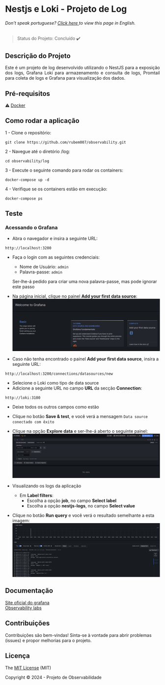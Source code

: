 <h1>Nestjs e Loki - Projeto de Log</h1>

<h6> Don't speak portuguese? <a href="https://github.com/rubem007/observability/blob/main/log/README.md"> Click here </a> to view this page in English. </h6>

> Status do Projeto: Concluído :heavy_check_mark:

## Descrição do Projeto
<p align="justify">
Este é um projeto de log desenvolvido utilizando o NestJS para a exposição dos logs, Grafana Loki para armazenamento e consulta de logs, Promtail para coleta de logs e Grafana para visualização dos dados.
</p>

## Pré-requisitos
:warning: [Docker](https://www.docker.com/products/docker-desktop/)

## Como rodar a aplicação
 1 - Clone o repositório: 
 ```
 git clone https://github.com/rubem007/observability.git
 ```
 2 - Navegue até o diretório /log: 
 ```
 cd observability/log
 ```
 3 - Execute o seguinte comando para rodar os containers: 
 ```
 docker-compose up -d
 ```
 4 - Verifique se os containers estão em execução: 
 ```
 docker-compose ps
 ```

## Teste
### Acessando o Grafana
 - Abra o navegador e insira a seguinte URL: 
 ```
 http://localhost:3200
 ```
 
 - Faça o login com as seguintes credenciais:
   - Nome de Usuário: `admin`
   - Palavra-passe: `admin`
  
   Ser-lhe-á pedido para criar uma nova palavra-passe, mas pode ignorar este passo

 - Na página inicial, clique no painel **Add your first data source**:
 ![alt text](https://github.com/rubem007/observability/blob/dev/log/images/grafana-homepage.png "Grafana Homepage")

 - Caso não tenha encontrado o painel **Add your first data source**, insira a seguinte URL:
 ```
 http://localhost:3200/connections/datasources/new
 ```
 
 - Selecione o Loki como tipo de data source
 - Adicione a seguinte URL no campo **URL** da secção **Connection**:
 ```
 http://loki:3100
 ```
 - Deixe todos os outros campos como estão
 - Clique no botão **Save & test**, e você verá a mensagem `Data source conectado com êxito`

 - Clique na opção **Explore data** e ser-lhe-á aberto o seguinte painel:
 ![alt text](https://github.com/rubem007/observability/raw/dev/log/images/grafana-loki-panel.png "Grafana Loki Panel")

 - Visualizando os logs da aplicação
   - Em **Label filters**:
     - Escolha a opção **job**, no campo **Select label** 
     - Escolha a opção **nestjs-logs**, no campo **Select value** 

 - Clique no botão **Run query** e você verá o resultado semelhante a esta imagem:
  ![alt text](https://github.com/rubem007/observability/raw/dev/log/images/grafana-log-visualization.png "Grafana Log Visualization")

## Documentação
  <a href="https://www.grafana.com/">Site oficial do grafana</a><br>
  <a href="https://observability.courselabs.co/">Observability labs</a>

## Contribuições
Contribuições são bem-vindas! Sinta-se à vontade para abrir problemas (issues) e propor melhorias para o projeto.

## Licença
The [MIT License]() (MIT)

Copyright :copyright: 2024 - Projeto de Observabilidade
